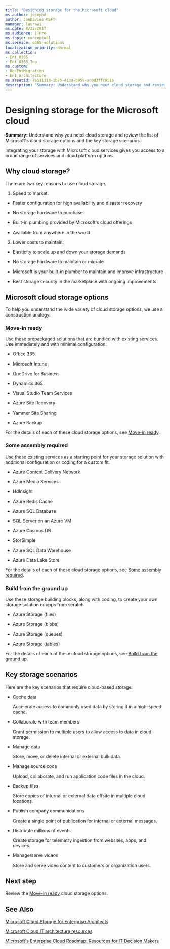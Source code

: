 ```yaml
---
title: "Designing storage for the Microsoft cloud"
ms.author: josephd
author: JoeDavies-MSFT
manager: laurawi
ms.date: 8/22/2017
ms.audience: ITPro
ms.topic: conceptual
ms.service: o365-solutions
localization_priority: Normal
ms.collection:
- Ent_O365
- Ent_O365_Top
ms.custom:
- DecEntMigration
- Ent_Architecture
ms.assetid: 7e511118-1b75-413a-b959-ad0d3ffc9516
description: "Summary: Understand why you need cloud storage and review the list of Microsoft's cloud storage options and the key storage scenarios."
---
```


# Designing storage for the Microsoft cloud

 **Summary:** Understand why you need cloud storage and review the list of Microsoft's cloud storage options and the key storage scenarios.
  
Integrating your storage with Microsoft cloud services gives you access to a broad range of services and cloud platform options.
  
## Why cloud storage?

There are two key reasons to use cloud storage.
  
1. Speed to market:
    
  - Faster configuration for high availability and disaster recovery
    
  - No storage hardware to purchase
    
  - Built-in plumbing provided by Microsoft's cloud offerings
    
  - Available from anywhere in the world
    
2. Lower costs to maintain:
    
  - Elasticity to scale up and down your storage demands
    
  - No storage hardware to maintain or migrate
    
  - Microsoft is your built-in plumber to maintain and improve infrastructure
    
  - Best storage security in the marketplace with ongoing improvements
    
## Microsoft cloud storage options

To help you understand the wide variety of cloud storage options, we use a construction analogy.
  
### Move-in ready

Use these prepackaged solutions that are bundled with existing services. Use immediately and with minimal configuration.
  
- Office 365
    
- Microsoft Intune
    
- OneDrive for Business
    
- Dynamics 365
    
- Visual Studio Team Services
    
- Azure Site Recovery
    
- Yammer Site Sharing
    
- Azure Backup
    
For the details of each of these cloud storage options, see [Move-in ready](move-in-ready.md).
  
### Some assembly required

Use these existing services as a starting point for your storage solution with additional configuration or coding for a custom fit.
  
- Azure Content Delivery Network
    
- Azure Media Services
    
- HdInsight
    
- Azure Redis Cache
    
- Azure SQL Database
    
- SQL Server on an Azure VM
    
- Azure Cosmos DB
    
- StorSimple
    
- Azure SQL Data Warehouse
    
- Azure Data Lake Store
    
For the details of each of these cloud storage options, see [Some assembly required](some-assembly-required.md).
  
### Build from the ground up

Use these storage building blocks, along with coding, to create your own storage solution or apps from scratch.
  
- Azure Storage (files)
    
- Azure Storage (blobs)
    
- Azure Storage (queues)
    
- Azure Storage (tables)
    
For the details of each of these cloud storage options, see [Build from the ground up](build-from-the-ground-up.md).
  
## Key storage scenarios

Here are the key scenarios that require cloud-based storage:
  
- Cache data
    
    Accelerate access to commonly used data by storing it in a high-speed cache.
    
- Collaborate with team members
    
    Grant permission to multiple users to allow access to data in cloud storage.
    
- Manage data
    
    Store, move, or delete internal or external bulk data.
    
- Manage source code
    
    Upload, collaborate, and run application code files in the cloud.
    
- Backup files
    
    Store copies of internal or external data offsite in multiple cloud locations.
    
- Publish company communications
    
    Create a single point of publication for internal or external messages.
    
- Distribute millions of events
    
    Create storage for telemetry ingestion from websites, apps, and devices.
    
- Manage/serve videos
    
    Store and serve video content to customers or organization users.
    
## Next step

Review the [Move-in ready](move-in-ready.md) cloud storage options.
  
## See Also

[Microsoft Cloud Storage for Enterprise Architects](microsoft-cloud-storage-for-enterprise-architects.md)
  
[Microsoft Cloud IT architecture resources](microsoft-cloud-it-architecture-resources.md)

[Microsoft's Enterprise Cloud Roadmap: Resources for IT Decision Makers](https://sway.com/FJ2xsyWtkJc2taRD)


